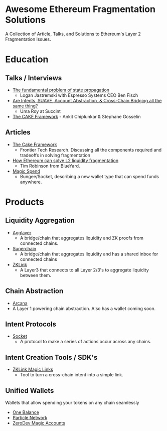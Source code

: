 # Awesome Ethereum Fragmentation Solutions

A Collection of Article, Talks, and Solutions to Ethereum's Layer 2 Fragmentation Issues.

# Education

## Talks / Interviews

- [The fundamental problem of state propagation](https://www.youtube.com/watch?v=iWdlTBWXN2k)
  - Logan Jastremski with Espresso Systems CEO Ben Fisch 
- [Are Intents, SUAVE, Account Abstraction, & Cross-Chain Bridging all the same thing?](https://www.youtube.com/watch?v=G0nFyq9DDPw)
  - Uma Roy at Succint
- [The CAKE Framework](https://www.youtube.com/watch?v=2amKtIyF2TE) - Ankit Chiplunkar & Stephane Gosselin

## Articles

- [The Cake Framework](https://frontier.tech/the-cake-framework)
  - Frontier Tech Research. Discussing all the components required and tradeoffs in solving fragmentation
- [How Ethereum can solve L2 liquidity fragmentation](https://paragraph.xyz/@blueyard/how-ethereum-can-solve-l2-liquidity-fragmentation)
  - Tim Robinson from BlueYard.
- [Magic Spend](https://mirror.xyz/bungeexchange.eth/D3HVezTJkaKRyH7lGavJUTGfLBJF0lLq06yWh88DHWM)
  - Bungee/Socket, describing a new wallet type that can spend funds anywhere. 

# Products

## Liquidity Aggregation

- [Agglayer](https://polygon.technology/agglayer)
  - A bridge/chain that aggregates liquidity and ZK proofs from connected chains.
- [Superchain](https://www.superchain.eco/)
  - A bridge/chain that aggregates liquidity and has a shared inbox for connected chains
- [ZKLink](https://zklink.io/)
  - A Layer3 that connects to all Layer 2/3's to aggregate liquidity between them. 

## Chain Abstraction

- [Arcana](https://arcana.network/)
 - A Layer 1 powering chain abstraction. Also has a wallet coming soon.
 
## Intent Protocols

- [Socket](https://www.socket.tech/)
  - A protocol to make a series of actions occur across any chains.

## Intent Creation Tools / SDK's

- [ZKLink Magic Links](https://github.com/zkLinkProtocol/zklink-intent-url/blob/main/docs/develop.md)
  - Tool to turn a cross-chain intent into a simple link. 

## Unified Wallets

Wallets that allow spending your tokens on any chain seamlessly

- [One Balance](https://www.onebalance.io/)
- [Particle Network](https://particle.network/)
- [ZeroDev Magic Accounts](https://docs.zerodev.app/magic-account)
